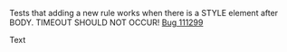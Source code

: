 Tests that adding a new rule works when there is a STYLE element after BODY. TIMEOUT SHOULD NOT OCCUR! [Bug 111299](https://bugs.webkit.org/show_bug.cgi?id=111299)

Text

